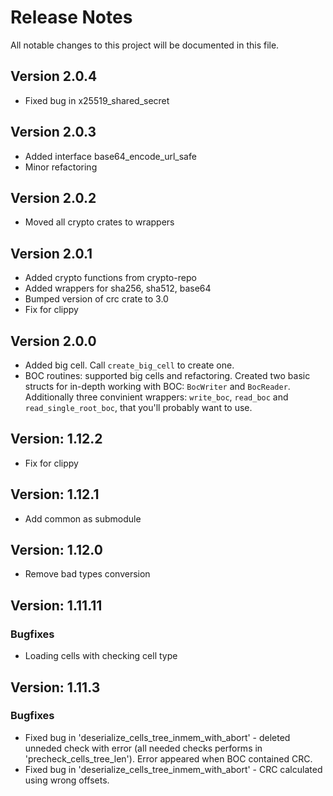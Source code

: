 # Release Notes

All notable changes to this project will be documented in this file.

## Version 2.0.4

- Fixed bug in x25519_shared_secret

## Version 2.0.3

- Added interface base64_encode_url_safe
- Minor refactoring

## Version 2.0.2

- Moved all crypto crates to wrappers

## Version 2.0.1

- Added crypto functions from crypto-repo
- Added wrappers for sha256, sha512, base64
- Bumped version of crc crate to 3.0
- Fix for clippy

## Version 2.0.0
- Added big cell. Call `create_big_cell` to create one.
- BOC routines: supported big cells and refactoring. 
  Created two basic structs for in-depth working with BOC: `BocWriter` and `BocReader`.
  Additionally three convinient wrappers: `write_boc`, `read_boc` and `read_single_root_boc`, that you'll probably want to use.

## Version: 1.12.2
- Fix for clippy

## Version: 1.12.1
- Add common as submodule

## Version: 1.12.0
- Remove bad types conversion

## Version: 1.11.11

### Bugfixes
- Loading cells with checking cell type

## Version: 1.11.3

### Bugfixes

- Fixed bug in 'deserialize_cells_tree_inmem_with_abort' - deleted unneded check with error (all needed checks performs in 'precheck_cells_tree_len'). Error appeared when BOC contained CRC.
- Fixed bug in 'deserialize_cells_tree_inmem_with_abort' - CRC calculated using wrong offsets.